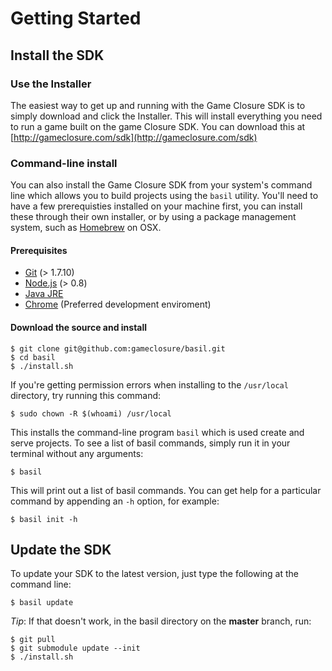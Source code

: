# Getting Started

## Install the SDK

### Use the Installer

The easiest way to get up and running with the Game Closure
SDK is to simply download and click the Installer. This will
install everything you need to run a game built on the game
Closure SDK. You can download this at [http://gameclosure.com/sdk](http://gameclosure.com/sdk)


### Command-line install

You can also install the Game Closure SDK from your system's
command line which allows you to build projects using the
`basil` utility. You'll need to have a few prerequisties
installed on your machine first, you can install these
through their own installer, or by using a package
management system, such as [Homebrew](http://mxcl.github.com/homebrew/)
on OSX.

#### Prerequisites

* [Git](http://git-scm.com) (> 1.7.10)
* [Node.js](http://nodejs.org) (> 0.8)
* [Java JRE](http://www.oracle.com/technetwork/java/javase/downloads/index.html)
* [Chrome](www.google.com/chrome) (Preferred development enviroment)

#### Download the source and install

~~~
$ git clone git@github.com:gameclosure/basil.git
$ cd basil
$ ./install.sh
~~~

If you're getting permission errors when installing to the
`/usr/local` directory, try running this command:

~~~
$ sudo chown -R $(whoami) /usr/local
~~~

This installs the command-line program `basil` which is used
create and serve projects. To see a list of basil commands,
simply run it in your terminal without any arguments:

~~~
$ basil
~~~

This will print out a list of basil commands. You can get
help for a particular command  by appending an `-h` option,
for example:

~~~
$ basil init -h
~~~


## Update the SDK

To update your SDK to the latest version, just type the
following at the command line:

~~~
$ basil update
~~~

*Tip*: If that doesn't work, in the basil directory on the **master** branch, run:

~~~
$ git pull
$ git submodule update --init
$ ./install.sh
~~~
